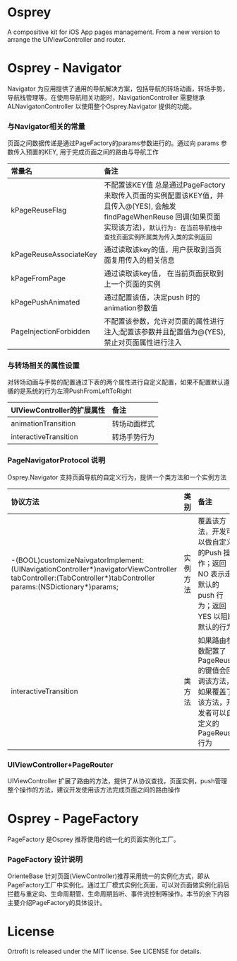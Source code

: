# Osprey
A compositive kit for iOS App pages management. From a new version to arrange the UIViewController and router.

# Osprey - Navigator
Navigator 为应用提供了通用的导航解决方案，包括导航的转场动画，转场手势，导航栈管理等。在使用导航相关功能时，NavigationController 需要继承 ALNavigatonController 以使用整个Osprey.Navigator 提供的功能。

### 与Navigator相关的常量
页面之间数据传递是通过PageFactory的params参数进行的。通过向 params 参数传入预置的KEY, 用于完成页面之间的路由与导航工作

|     常量名     |       备注       | 
|:--------------- |:---------------|
| kPageReuseFlag      | 不配置该KEY值 总是通过PageFactory 来取传入页面的实例配置该KEY值，并且传入@(YES), 会触发 findPageWhenReuse 回调(如果页面实现该方法)，`默认行为: 在当前导航栈中查找页面实例所属类为传入类的实例返回`|
| kPageReuseAssociateKey      | 通过读取该key的值，用户获取到当页面复用传入的相关信息 |
| kPageFromPage |通过读取该key值， 在当前页面获取到上一个页面的实例|
| kPagePushAnimated |通过配置该值，决定push 时的animation参数值|
| PageInjectionForbidden | 不配置该参数，允许对页面的属性进行注入;配置该参数并且配置值为@(YES), 禁止对页面属性进行注入 |

### 与转场相关的属性设置
对转场动画与手势的配置通过下表的两个属性进行自定义配置，如果不配置默认遵循的是系统的行为左滑PushFromLeftToRight

| UIViewController的扩展属性|       备注       | 
|:----------------------- |:---------------|
| animationTransition  | 转场动画样式 |
| interactiveTransition | 转场手势行为 |

### PageNavigatorProtocol 说明
Osprey.Navigator 支持页面导航的自定义行为，提供一个类方法和一个实例方法

|    协议方法               |       类别       | 备注 |
|:------------------------ |:---------------|:-------------|
| -(BOOL)customizeNaivgatorImplement:(UINavigationController*)navigatorViewController tabController:(TabController*)tabController params:(NSDictionary*)params;  | 实例方法 |覆盖该方法，开发可以做自定义的Push 操作；返回 NO 表示走默认的push 行为；返回 YES 以阻断默认的行为|
| interactiveTransition | 类方法 |如果路由参数配置了PageReuse 的键值会回调该方法，如果覆盖了该方法，开发者可以自定义的PageReuse行为|

### UIViewController+PageRouter
UIViewController 扩展了路由的方法，提供了从协议查找，页面实例，push管理  整个操作的方法，建议开发使用该方法完成页面之间的路由操作

# Osprey - PageFactory
PageFactory 是Osprey 推荐使用的统一化的页面实例化工厂。

### PageFactory 设计说明
OrienteBase 针对页面(ViewController)推荐采用统一的实例化方式，即从PageFactory工厂中实例化。通过工厂模式实例化页面，可以对页面做实例化前后拦截与重定向、生命周期管、生命周期监听、事件流控制等操作。本节的余下内容主要介绍PageFactory的具体设计。


# License
Ortrofit is released under the MIT license. See LICENSE for details.
